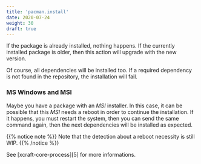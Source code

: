 ```yaml
---
title: 'pacman.install'
date: 2020-07-24
weight: 30
draft: true
---
```


If the package is already installed, nothing happens. If the currently installed
package is older, then this action will upgrade with the new version.

Of course, all dependencies will be installed too. If a required dependency is
not found in the repository, the installation will fail.

### MS Windows and MSI

Maybe you have a package with an _MSI_ installer. In this case, it can be
possible that this _MSI_ needs a reboot in order to continue the installation.
If it happens, you must restart the system, then you can send the same command
again, then the next dependencies will be installed as expected.

{{% notice note %}} Note that the detection about a reboot necessity is still
WIP. {{% /notice %}}

See [xcraft-core-process][5] for more informations.
